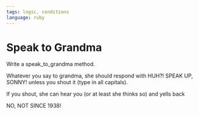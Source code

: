 ```yaml
---
tags: logic, conditions
language: ruby
---
```


# Speak to Grandma

Write a speak_to_grandma method.

Whatever you say to grandma, she should respond with
HUH?! SPEAK UP, SONNY!
unless you shout it (type in all capitals).

If you shout, she can hear you (or at least she thinks so) 
and yells back

NO, NOT SINCE 1938!